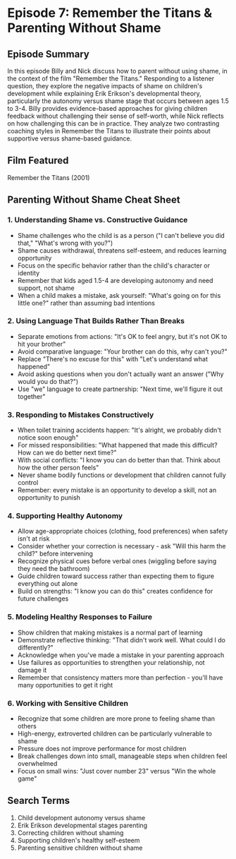 # Episode 7: Remember the Titans & Parenting Without Shame

## Episode Summary
In this episode Billy and Nick discuss how to parent without using shame, in the context of the film "Remember the Titans." Responding to a listener question, they explore the negative impacts of shame on children's development while explaining Erik Erikson's developmental theory, particularly the autonomy versus shame stage that occurs between ages 1.5 to 3-4. Billy provides evidence-based approaches for giving children feedback without challenging their sense of self-worth, while Nick reflects on how challenging this can be in practice. They analyze two contrasting coaching styles in Remember the Titans to illustrate their points about supportive versus shame-based guidance.

## Film Featured
Remember the Titans (2001)

## Parenting Without Shame Cheat Sheet

### 1. Understanding Shame vs. Constructive Guidance
- Shame challenges who the child is as a person ("I can't believe you did that," "What's wrong with you?")
- Shame causes withdrawal, threatens self-esteem, and reduces learning opportunity
- Focus on the specific behavior rather than the child's character or identity
- Remember that kids aged 1.5-4 are developing autonomy and need support, not shame
- When a child makes a mistake, ask yourself: "What's going on for this little one?" rather than assuming bad intentions

### 2. Using Language That Builds Rather Than Breaks
- Separate emotions from actions: "It's OK to feel angry, but it's not OK to hit your brother"
- Avoid comparative language: "Your brother can do this, why can't you?"
- Replace "There's no excuse for this" with "Let's understand what happened"
- Avoid asking questions when you don't actually want an answer ("Why would you do that?")
- Use "we" language to create partnership: "Next time, we'll figure it out together"

### 3. Responding to Mistakes Constructively
- When toilet training accidents happen: "It's alright, we probably didn't notice soon enough"
- For missed responsibilities: "What happened that made this difficult? How can we do better next time?"
- With social conflicts: "I know you can do better than that. Think about how the other person feels"
- Never shame bodily functions or development that children cannot fully control
- Remember: every mistake is an opportunity to develop a skill, not an opportunity to punish

### 4. Supporting Healthy Autonomy
- Allow age-appropriate choices (clothing, food preferences) when safety isn't at risk
- Consider whether your correction is necessary - ask "Will this harm the child?" before intervening
- Recognize physical cues before verbal ones (wiggling before saying they need the bathroom)
- Guide children toward success rather than expecting them to figure everything out alone
- Build on strengths: "I know you can do this" creates confidence for future challenges

### 5. Modeling Healthy Responses to Failure
- Show children that making mistakes is a normal part of learning
- Demonstrate reflective thinking: "That didn't work well. What could I do differently?"
- Acknowledge when you've made a mistake in your parenting approach
- Use failures as opportunities to strengthen your relationship, not damage it
- Remember that consistency matters more than perfection - you'll have many opportunities to get it right

### 6. Working with Sensitive Children
- Recognize that some children are more prone to feeling shame than others
- High-energy, extroverted children can be particularly vulnerable to shame
- Pressure does not improve performance for most children
- Break challenges down into small, manageable steps when children feel overwhelmed
- Focus on small wins: "Just cover number 23" versus "Win the whole game"

## Search Terms
1. Child development autonomy versus shame
2. Erik Erikson developmental stages parenting
3. Correcting children without shaming
4. Supporting children's healthy self-esteem
5. Parenting sensitive children without shame